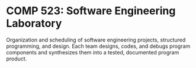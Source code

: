 # COMP 523: Software Engineering Laboratory

Organization and scheduling of software engineering projects, structured programming, and design. Each team designs, codes, and debugs program components and synthesizes them into a tested, documented program product.